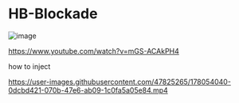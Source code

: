# HB-Blockade
![image](https://user-images.githubusercontent.com/47825265/178268186-d102b9b8-bf75-4876-afd9-79f2dbe04042.png)

https://www.youtube.com/watch?v=mGS-ACAkPH4


how to inject








https://user-images.githubusercontent.com/47825265/178054040-0dcbd421-070b-47e6-ab09-1c0fa5a05e84.mp4

